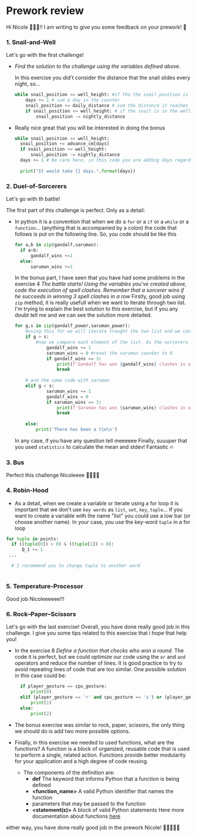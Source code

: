 # Prework review

Hi Nicole 🙋🏻‍♀️!! I am writing to give you some feedback on your prework! 🚀

### 1. Snail-and-Well
Let's go with the first challenge! 

- *Find the solution to the challenge using the variables defined above.*

    In this exercise you did't consider the distance that the snail slides every night, so... 

    ```python
    while snail_position <= well_height: #if the the snail position is less than the well_height
        days += 1 # sum a day in the counter
        snail_position += daily_distance # sum the distance it reaches
        if snail_position <= well_height: # if the snail is in the well, then we have to subtract what falls during the night
            snail_position -= nightly_distance
    ```
- Really nice great that you will be interested in doing the bonus
  ```python
  while snail_position <= well_height:
    snail_position += advance_cm[days]
    if snail_position <= well_height:
        snail_position -= nightly_distance
    days += 1 # be care here, in this code you are adding days regardless of the nightly displacemnts, because the days sum are is out of the loop. 
    
    print("It would take {} days.".format(days))
  ```
### 2. Duel-of-Sorcerers

Let's go with th battle!

The first part of this challenge is perfect. Only as a detail:
- In python it is a convention that when we do a `for` or a `if` or a `while` or a `function`... (anything that is accompanied by a colon) the code that follows is put on the following line. So, you code should be like this
  ```python
  for a,b in zip(gandalf,saruman):
    if a>b: 
        gandalf_wins +=1
    else: 
        saruman_wins +=1
  ```
    In the bonus part, I have seen that you have had some problems in the exercise 4 *The battle starts! Using the variables you've created above, code the execution of spell clashes. Remember that a sorcerer wins if he succeeds in winning 3 spell clashes in a row* Firstly, good job using `zip` method, it is really usefull when we want to iterate through two list. I'm trying to explain the best solution to this exercise, but if you any doubt tell me and we can see the solution more detailed.

    ```python
    for g,s in zip(gandalf_power,saruman_power):
        #using this for we will iterate trought the two list and we can compare the iterable elements
        if g > s:
            #now we compare each element of the list. As the sorcerers has to win three times in a row, when gandalf wins what we do is reset saruman's win counter, and vice versa.
                gandalf_wins += 1
                saruman_wins = 0 #reset the saruman counter to 0
                if gandalf_wins == 3:
                    print(f'Gandalf has won {gandalf_wins} clashes in a row, he is the winner of the battle!\n')
                    break
                
        # and the same code with saruman    
        elif g < s:
                saruman_wins += 1
                gandalf_wins = 0
                if saruman_wins == 3:
                    print(f'Saruman has won {saruman_wins} clashes in a row, he is the winner of the battle!\n')
                    break
                
        else:
            print('There has been a tie\n')
    ```
    In any case, if you have any question tell meeeeee
Finally, suuuper that you used `statistics` to calculate the mean and stdev! Fantastic 🔥

### 3. Bus

Perfect this challenge Nicoleeee 👏🏽👏🏽

### 4. Robin-Hood

 - As a detail, when we create a variable or iterate using a for loop it is important that we don't use `key words` as `list`, `set`, `key`, `tuple`... If you want to create a variable with the name "list" you could use a low bar (or choose another name). In your case, you use the key-word `tuple` in a for loop
  
  ```python
  for tuple in points:
    if ((tuple[0]) > 0) & ((tuple[1]) > 0): 
        Q_1 += 1
   ...

    # I recommend you to change tuple to another word
            
  ```

### 5. Temperature-Processor

Good job Nicoleeeeee!!! 


### 6. Rock–Paper–Scissors

Let's go with the last exercise! Overall, you have done really good job in this challenge. I give you some tips related to this exercise that i hope that help you!

- In the exercise 8 *Define a function that checks who won a round.* 
  The code it is perfect, but we could optimize our code using the `or` and `and` operators and reduce the number of lines. It is good practice to try to avoid repeating lines of code that are too similar. One possible solution in this case could be: 

  ```python
    if player_gesture == cpu_gesture: 
        print(0)
    elif (player_gesture == 'r' and cpu_gesture == 's') or (player_gesture == 's' and cpu_gesture == 'p') or (player_gesture == 'p' and cpu_gesture == 'r'):
        print(1)
    else: 
        print(2)
  ```

 - The bonus exercise was similar to rock, paper, scissors, the only thing we should do is add two more possible options.

- Finally, in this exercise we needed to used functions, what are the functions? A function is a block of organized, reusable code that is used to perform a single, related action. Functions provide better modularity for your application and a high degree of code reusing.


    -  The components of the definition are: 
        - **def**	The keyword that informs Python that a function is being defined
        - **<function_name>**	A valid Python identifier that names the function
        - **<parameters>** parameters that may be passed to the function
       - **<statement(s)>**	A block of valid Python statements
Here more documentation about functions [here](https://www.programiz.com/python-programming/function)

either way, you have done really good job in the prework Nicole! 👏🏽🎉🔥🔥
